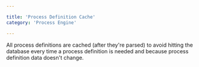 ```yaml
---

title: 'Process Definition Cache'
category: 'Process Engine'

---
```


All process definitions are cached (after they're parsed) to avoid hitting the database every time a process definition is needed and because process definition data doesn't change.


